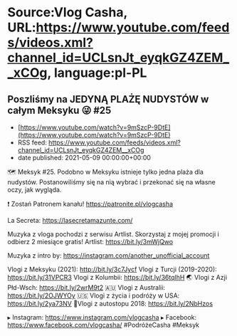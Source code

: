 # Source:Vlog Casha, URL:https://www.youtube.com/feeds/videos.xml?channel_id=UCLsnJt_eyqkGZ4ZEM__xCOg, language:pl-PL

## Poszliśmy na JEDYNĄ PLAŻĘ NUDYSTÓW w całym Meksyku 😜 #25
 - [https://www.youtube.com/watch?v=9mSzcP-9DtE](https://www.youtube.com/watch?v=9mSzcP-9DtE)
 - RSS feed: https://www.youtube.com/feeds/videos.xml?channel_id=UCLsnJt_eyqkGZ4ZEM__xCOg
 - date published: 2021-05-09 00:00:00+00:00

🗺️ Meksyk #25. Podobno w Meksyku istnieje tylko jedna plaża dla nudystów. Postanowiliśmy się na nią wybrać i przekonać się na własne oczy, jak wygląda.

❗ Zostań Patronem kanału!
https://patronite.pl/vlogcasha

La Secreta: https://lasecretamazunte.com/

Muzyka z vloga pochodzi z serwisu Artlist. Skorzystaj z mojej promocji i odbierz 2 miesiące gratis!
Artlist: https://bit.ly/3mWjQwo

Muzyka z intro by: https://instagram.com/another_unofficial_account

Vlogi z Meksyku (2021): http://bit.ly/3c7Jycf
Vlogi z Turcji (2019-2020): https://bit.ly/31VPCR3
Vlogi z Kolumbii: https://bit.ly/36tqlhH
🌏 Vlogi z Azji Płd-Wsch: https://bit.ly/2wrM9t2
🇦🇺 Vlogi z Australii: https://bit.ly/2OJWYOy
🇺🇸 Vlogi z życia i podróży w USA: https://bit.ly/2ya73NV
🚙Vlogi z autostopu 2018: https://bit.ly/2NbHzos

▸ Instagram: https://www.instagram.com/vlogcasha
▸ Facebook: https://www.facebook.com/vlogcasha/
#PodróżeCasha #Meksyk

